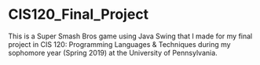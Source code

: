 # CIS120_Final_Project
This is a Super Smash Bros game using Java Swing that I made for my final project in CIS 120: Programming Languages &amp; Techniques during my sophomore year (Spring 2019) at the University of Pennsylvania.
